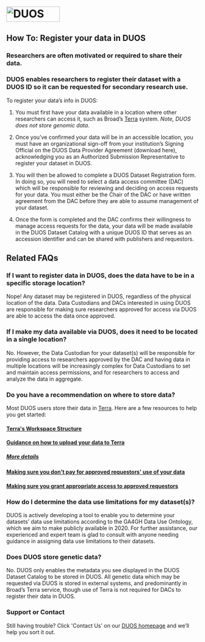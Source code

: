 
<h1 class="center">
  <img alt="DUOS" src="duos-ui/duos_logo.svg" class="center" width="140px" height="40px">
</h1>

## How To: Register your data in DUOS

### Researchers are often motivated or required to share their data.

### DUOS enables researchers to register their dataset with a DUOS ID so it can be requested for secondary research use. 

To register your data’s info in DUOS:
1. You must first have your data available in a location where other researchers can access it, such as Broad’s [Terra](https://app.terra.bio) system. _Note, DUOS does not store genomic data_.

2. Once you’ve confirmed your data will be in an accessible location, you must have an organizational sign-off from your institution’s Signing Official on the DUOS Data Provider Agreement (download here), acknowledging you as an Authorized Submission Representative to register your dataset in DUOS.

3. You will then be allowed to complete a DUOS Dataset Registration form. In doing so, you will need to select a data access committee (DAC) which will be responsible for reviewing and deciding on access requests for your data. You must either be the Chair of the DAC or have written agreement from the DAC before they are able to assume management of your dataset. 

4. Once the form is completed and the DAC confirms their willingness to manage access requests for the data, your data will be made available in the DUOS Dataset Catalog with a unique DUOS ID that serves as an accession identifier and can be shared with publishers and requestors. 

## Related FAQs

### If I want to register data in DUOS, does the data have to be in a specific storage location?
Nope! Any dataset may be registered in DUOS, regardless of the physical location of the data. Data Custodians and DACs interested in using DUOS are responsible for making sure researchers approved for access via DUOS are able to access the data once approved.
### If I make my data available via DUOS, does it need to be located in a single location?
No. However, the Data Custodian for your dataset(s) will be responsible for providing access to researchers approved by the DAC and having data in multiple locations will be increasingly complex for Data Custodians to set and maintain access permissions, and for researchers to access and analyze the data in aggregate.
### Do you have a recommendation on where to store data?
Most DUOS users store their data in [Terra](https://app.terra.bio). Here are a few resources to help you get started:
#### [Terra's Workspace Structure](https://support.terra.bio/hc/en-us/articles/360024743371-Intro-to-working-with-workspaces)
#### [Guidance on how to upload your data to Terra](https://support.terra.bio/hc/en-us/articles/360024056512-Uploading-to-a-workspace-Google-bucket)
##### [More details](https://support.terra.bio/hc/en-us/articles/360025758392-Managing-data-with-tables-)
#### [Making sure you don't pay for approved requestors' use of your data](https://support.terra.bio/hc/en-us/articles/360029801491-Using-Requester-Pays-workspaces-buckets)
#### [Making sure you grant appropriate access to approved requestors](https://support.terra.bio/hc/en-us/articles/360029801491-Using-Requester-Pays-workspaces-buckets)
### How do I determine the data use limitations for my dataset(s)?
DUOS is actively developing a tool to enable you to determine your datasets’ data use limitations according to the GA4GH Data Use Ontology, which we aim to make publicly available in 2020. For further assistance, our experienced and expert team is glad to consult with anyone needing guidance in assigning data use limitations to their datasets.
### Does DUOS store genetic data?
No. DUOS only enables the metadata you see displayed in the DUOS Dataset Catalog to be stored in DUOS. All genetic data which may be requested via DUOS is stored in external systems, and predominantly in Broad’s Terra service, though use of Terra is not required for DACs to register their data in DUOS.

### Support or Contact

Still having trouble? Click 'Contact Us' on our [DUOS homepage](https://duos.broadinstitute.org/home) and we’ll help you sort it out.
